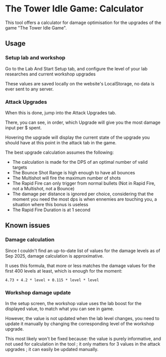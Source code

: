 # The Tower Idle Game: Calculator

This tool offers a calculator for damage optimisation for the upgrades of the game "The Tower Idle Game".

## Usage
### Setup lab and workshop
Go to the Lab And Start Setup tab, and configure the level of your lab researches and current workshop upgrades

These values are saved locally on the website's LocalStorage, no data is ever sent to any server.

### Attack Upgrades
When this is done, jump into the Attack Upgrades tab.

There, you can see, in order, which Upgrade will give you the most damage input per $ spent.

Hovering the upgrade will display the current state of the upgrade you should have at this point in the attack tab in the game.

The best upgrade calculation assumes the following:
* The calculation is made for the DPS of an optimal number of valid targets
* The Bounce Shot Range is high enough to have all bounces
* The Multishot will fire the maximum number of shots
* The Rapid Fire can only trigger from normal bullets (Not in Rapid Fire, not a Multishot, not a Bounce)
* The damage per distance is ignored per choice, considering that the moment you need the most dps is when ennemies are touching you, a situation where this bonus is useless
* The Rapid Fire Duration is at 1 second

## Known issues

### Damage calculation
Since I couldn't find an up-to-date list of values for the damage levels as of Sep 2025, damage calculation is approximative.

It uses this formula, that more or less matches the damage values for the first 400 levels at least, which is enough for the moment:

```
4.73 + 4.2 * level + 0.115 * level * level
```

### Workshop damage update
In the setup screen, the workshop value uses the lab boost for the displayed value, to match what you can see in game.

However, the value is not updated when the lab level changes, you need to update it manually by changing the corresponding level of the workshop upgrade.

This most likely won't be fixed because: the value is purely informative, and not used for calculation in the tool ; it only matters for 3 values in the attack upgrades ; it can easily be updated manually.
